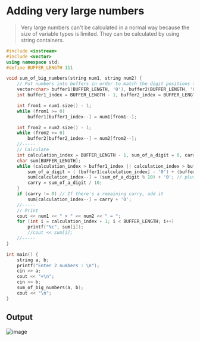 # Adding very large numbers
>Very large numbers can't be calculated in a normal way because the size of variable types is limited.
>They can be calculated by using string containers.

~~~c++
#include <iostream>
#include <vector>
using namespace std;
#define BUFFER_LENGTH 111

void sum_of_big_numbers(string num1, string num2) {
	// Put numbers into buffers in order to match the digit positions to calculate
	vector<char> buffer1(BUFFER_LENGTH, '0'), buffer2(BUFFER_LENGTH, '0');
	int buffer1_index = BUFFER_LENGTH - 1, buffer2_index = BUFFER_LENGTH - 1;

	int from1 = num1.size() - 1;
	while (from1 >= 0)
		buffer1[buffer1_index--] = num1[from1--];

	int from2 = num2.size() - 1;
	while (from2 >= 0)
		buffer2[buffer2_index--] = num2[from2--];
	//-----
	// Calculate
	int calculation_index = BUFFER_LENGTH - 1, sum_of_a_digit = 0, carry = 0;
	char sum[BUFFER_LENGTH];
	while (calculation_index > buffer1_index || calculation_index > buffer2_index) {
		sum_of_a_digit = ( (buffer1[calculation_index] - '0') + (buffer2[calculation_index] - '0') ) + carry; // minus '0' is equals to atoi()
		sum[calculation_index--] = (sum_of_a_digit % 10) + '0'; // plus '0' is equal to [int to ASCII];
		carry = sum_of_a_digit / 10;
	}
	if (carry != 0) // If there's a remaining carry, add it
		sum[calculation_index--] = carry + '0';
	//-----
	// Print
	cout << num1 << " + " << num2 << " = ";
	for (int i = calculation_index + 1; i < BUFFER_LENGTH; i++)
		printf("%c", sum[i]);
		//cout << sum[i];
	//-----
}

int main() {
	string a, b;
	printf("Enter 2 numbers : \n");
	cin >> a;
	cout << "+\n";
	cin >> b;
	sum_of_big_numbers(a, b);
	cout << "\n";
}
~~~

## Output
![image](https://user-images.githubusercontent.com/67142421/149729919-343de98f-1b4f-44dc-966c-3d3b60cdcdea.png)
